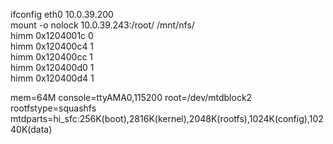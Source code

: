 ifconfig eth0 10.0.39.200  
mount -o nolock 10.0.39.243:/root/ /mnt/nfs/  
himm 0x1204001c 0  
himm 0x120400c4 1  
himm 0x120400cc 1  
himm 0x120400d0 1   
himm 0x120400d4 1  


mem=64M console=ttyAMA0,115200 root=/dev/mtdblock2 rootfstype=squashfs mtdparts=hi_sfc:256K(boot),2816K(kernel),2048K(rootfs),1024K(config),10240K(data)